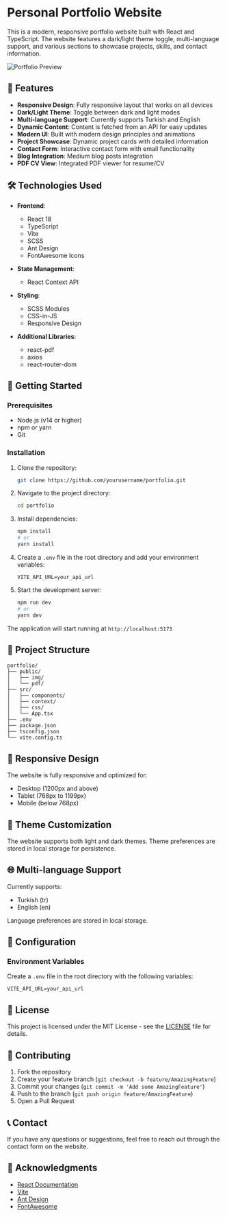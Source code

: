 # Personal Portfolio Website

This is a modern, responsive portfolio website built with React and TypeScript. The website features a dark/light theme toggle, multi-language support, and various sections to showcase projects, skills, and contact information.

![Portfolio Preview](public/img/portfolio-preview.png)

## 🌟 Features

- **Responsive Design**: Fully responsive layout that works on all devices
- **Dark/Light Theme**: Toggle between dark and light modes
- **Multi-language Support**: Currently supports Turkish and English
- **Dynamic Content**: Content is fetched from an API for easy updates
- **Modern UI**: Built with modern design principles and animations
- **Project Showcase**: Dynamic project cards with detailed information
- **Contact Form**: Interactive contact form with email functionality
- **Blog Integration**: Medium blog posts integration
- **PDF CV View**: Integrated PDF viewer for resume/CV

## 🛠️ Technologies Used

- **Frontend**:

  - React 18
  - TypeScript
  - Vite
  - SCSS
  - Ant Design
  - FontAwesome Icons

- **State Management**:

  - React Context API

- **Styling**:

  - SCSS Modules
  - CSS-in-JS
  - Responsive Design

- **Additional Libraries**:
  - react-pdf
  - axios
  - react-router-dom

## 🚀 Getting Started

### Prerequisites

- Node.js (v14 or higher)
- npm or yarn
- Git

### Installation

1. Clone the repository:

   ```bash
   git clone https://github.com/yourusername/portfolio.git
   ```

2. Navigate to the project directory:

   ```bash
   cd portfolio
   ```

3. Install dependencies:

   ```bash
   npm install
   # or
   yarn install
   ```

4. Create a `.env` file in the root directory and add your environment variables:

   ```env
   VITE_API_URL=your_api_url
   ```

5. Start the development server:
   ```bash
   npm run dev
   # or
   yarn dev
   ```

The application will start running at `http://localhost:5173`

## 📁 Project Structure

```
portfolio/
├── public/
│   ├── img/
│   └── pdf/
├── src/
│   ├── components/
│   ├── context/
│   ├── css/
│   └── App.tsx
├── .env
├── package.json
├── tsconfig.json
└── vite.config.ts
```

## 📱 Responsive Design

The website is fully responsive and optimized for:

- Desktop (1200px and above)
- Tablet (768px to 1199px)
- Mobile (below 768px)

## 🎨 Theme Customization

The website supports both light and dark themes. Theme preferences are stored in local storage for persistence.

## 🌐 Multi-language Support

Currently supports:

- Turkish (tr)
- English (en)

Language preferences are stored in local storage.

## 🔧 Configuration

### Environment Variables

Create a `.env` file in the root directory with the following variables:

```env
VITE_API_URL=your_api_url
```

## 📄 License

This project is licensed under the MIT License - see the [LICENSE](LICENSE) file for details.

## 🤝 Contributing

1. Fork the repository
2. Create your feature branch (`git checkout -b feature/AmazingFeature`)
3. Commit your changes (`git commit -m 'Add some AmazingFeature'`)
4. Push to the branch (`git push origin feature/AmazingFeature`)
5. Open a Pull Request

## 📞 Contact

If you have any questions or suggestions, feel free to reach out through the contact form on the website.

## 🙏 Acknowledgments

- [React Documentation](https://reactjs.org/)
- [Vite](https://vitejs.dev/)
- [Ant Design](https://ant.design/)
- [FontAwesome](https://fontawesome.com/)
